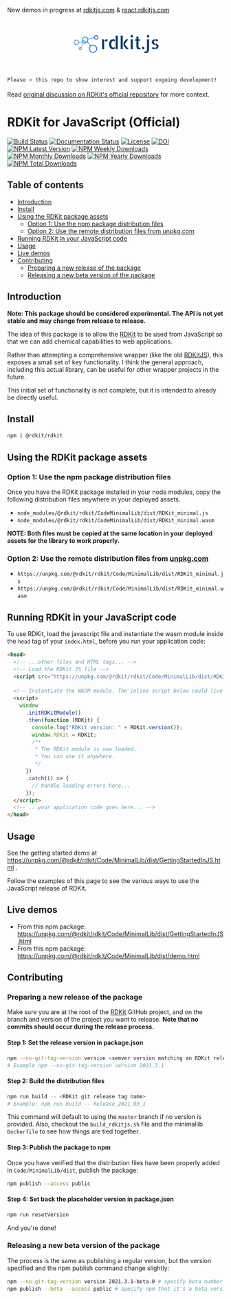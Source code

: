 New demos in progress at [rdkitjs.com](https://rdkitjs.com) & [react.rdkitjs.com](https://react.rdkitjs.com)

<br />
<p align="center">
  <a href="https://github.com/michelml/rdkit-js">
    <img src="rdkitjs_logo.png" alt="rdkit.js - Project Logo">
  </a>
  </p>
<br /> 
 
```
Please ⭐ this repo to show interest and support ongoing development!
```

Read [original discussion on RDKit's official repository](https://github.com/rdkit/rdkit/discussions/4124) for more context.

# RDKit for JavaScript (Official)

[![Build Status](https://dev.azure.com/michmoreaul/rdkit-js/_apis/build/status/MichelML.rdkit-js?branchName=master)](https://dev.azure.com/michmoreaul/rdkit-js/_build/latest?definitionId=1&branchName=master)
[![Documentation Status](https://readthedocs.org/projects/rdkit/badge/?version=latest)](https://unpkg.com/@rdkit/rdkit/Code/MinimalLib/dist/GettingStartedInJS.html)
[![License](https://img.shields.io/github/license/rdkit/rdkit)](https://github.com/rdkit/rdkit/blob/master/license.txt)
[![DOI](https://zenodo.org/badge/10009991.svg)](https://zenodo.org/badge/latestdoi/10009991)  
[![NPM Latest Version](https://img.shields.io/npm/v/@rdkit/rdkit)](https://www.npmjs.com/package/@rdkit/rdkit)
[![NPM Weekly Downloads](https://img.shields.io/npm/dw/@rdkit/rdkit)](https://www.npmjs.com/package/@rdkit/rdkit)
[![NPM Monthly Downloads](https://img.shields.io/npm/dm/@rdkit/rdkit)](https://www.npmjs.com/package/@rdkit/rdkit)
[![NPM Yearly Downloads](https://img.shields.io/npm/dy/@rdkit/rdkit)](https://www.npmjs.com/package/@rdkit/rdkit)
[![NPM Total Downloads](https://img.shields.io/npm/dt/@rdkit/rdkit?label=total%20downloads)](https://www.npmjs.com/package/@rdkit/rdkit)

## Table of contents

- [Introduction](#introduction)
- [Install](#install)
- [Using the RDKit package assets](#using-the-rdkit-package-assets)
  - [Option 1: Use the npm package distribution files](#option-1-use-the-npm-package-distribution-files)
  - [Option 2: Use the remote distribution files from unpkg.com](#option-2-use-the-remote-distribution-files-from-unpkgcom)
- [Running RDKit in your JavaScript code](#running-rdkit-in-your-javascript-code)
- [Usage](#usage)
- [Live demos](#live-demos)
- [Contributing](#contributing)
  - [Preparing a new release of the package](#preparing-a-new-release-of-the-package)
  - [Releasing a new beta version of the package](#releasing-a-new-beta-version-of-the-package)

## Introduction

**Note: This package should be considered experimental. The API is not yet stable and may change from release to release.**

The idea of this package is to allow the [RDKit](https://github.com/rdkit/rdkit) to be used from JavaScript so that we can add chemical capabilities to web applications.

Rather than attempting a comprehensive wrapper (like the old [RDKitJS](https://github.com/rdkit/RDKitjs)), this exposes a small set of key functionality. I think the general approach, including this actual library, can be useful for other wrapper projects in the future.

This initial set of functionality is not complete, but it is intended to already be directly useful.

## Install

```bash
npm i @rdkit/rdkit
```

## Using the RDKit package assets

### Option 1: Use the npm package distribution files

Once you have the RDKit package installed in your node modules, copy the following distribution files anywhere in your deployed assets.

- `node_modules/@rdkit/rdkit/CodeMinimalLib/dist/RDKit_minimal.js`
- `node_modules/@rdkit/rdkit/CodeMinimalLib/dist/RDKit_minimal.wasm`

**NOTE: Both files must be copied at the same location in your deployed assets for the library to work properly.**

### Option 2: Use the remote distribution files from [unpkg.com](https://unpkg.com/)

- `https://unpkg.com/@rdkit/rdkit/Code/MinimalLib/dist/RDKit_minimal.js`
- `https://unpkg.com/@rdkit/rdkit/Code/MinimalLib/dist/RDKit_minimal.wasm`

## Running RDKit in your JavaScript code

To use RDKit, load the javascript file and instantiate the wasm module inside the `head` tag of your `index.html`, before you run your application code:

```html
<head>
  <!-- ...other files and HTML tags... -->
  <!-- Load the RDKit JS file -->
  <script src="https://unpkg.com/@rdkit/rdkit/Code/MinimalLib/dist/RDKit_minimal.js"></script>

  <!-- Instantiate the WASM module. The inline script below could live elsewhere inside your application code. -->
  <script>
    window
      .initRDKitModule()
      .then(function (RDKit) {
        console.log("RDKit version: " + RDKit.version());
        window.RDKit = RDKit;
        /**
         * The RDKit module is now loaded.
         * You can use it anywhere.
         */
      })
      .catch(() => {
        // handle loading errors here...
      });
  </script>
  <!-- ...your application code goes here... -->
</head>
```

## Usage

See the getting started demo at https://unpkg.com/@rdkit/rdkit/Code/MinimalLib/dist/GettingStartedInJS.html .

Follow the examples of this page to see the various ways to use the JavaScript release of RDKit.

## Live demos

- From this npm package: https://unpkg.com/@rdkit/rdkit/Code/MinimalLib/dist/GettingStartedInJS.html
- From this npm package: https://unpkg.com/@rdkit/rdkit/Code/MinimalLib/dist/demo.html

## Contributing

### Preparing a new release of the package

Make sure you are at the root of the [RDKit](https://github.com/rdkit/rdkit) GitHub project, and on the branch and version of the project you want to release. **Note that no commits should occur during the release process.**

#### Step 1: Set the release version in package.json

```bash
npm --no-git-tag-version version <semver version matching an RDKit release>
# Example npm --no-git-tag-version version 2021.3.1
```

#### Step 2: Build the distribution files

```bash
npm run build -- <RDKit git release tag name>
# Example: npm run build -- Release_2021_03_1
```

This command will default to using the `master` branch if no version is provided. Also, checkout the `build_rdkitjs.sh` file and the minimallib `Dockerfile` to see how things are tied together.

#### Step 3: Publish the package to npm

Once you have verified that the distribution files have been properly added in `Code/MinimalLib/dist`, publish the package:

```bash
npm publish --access public
```

#### Step 4: Set back the placeholder version in package.json

```bash
npm run resetVersion
```

And you're done!

### Releasing a new beta version of the package

The process is the same as publishing a regular version, but the version specified and the npm publish command change slightly:

```bash
npm --no-git-tag-version version 2021.3.1-beta.0 # specify beta number in version here
npm publish --beta --access public # specify npm that it's a beta version
```
